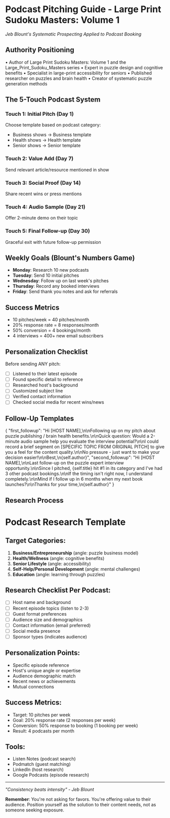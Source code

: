 # Podcast Pitching Guide - Large Print Sudoku Masters: Volume 1
*Jeb Blount's Systematic Prospecting Applied to Podcast Booking*

## Authority Positioning
• Author of Large Print Sudoku Masters: Volume 1 and the Large_Print_Sudoku_Masters series
• Expert in puzzle design and cognitive benefits
• Specialist in large-print accessibility for seniors
• Published researcher on puzzles and brain health
• Creator of systematic puzzle generation methods

## The 5-Touch Podcast System

### Touch 1: Initial Pitch (Day 1)
Choose template based on podcast category:
- Business shows → Business template
- Health shows → Health template
- Senior shows → Senior template

### Touch 2: Value Add (Day 7)
Send relevant article/resource mentioned in show

### Touch 3: Social Proof (Day 14)
Share recent wins or press mentions

### Touch 4: Audio Sample (Day 21)
Offer 2-minute demo on their topic

### Touch 5: Final Follow-up (Day 30)
Graceful exit with future follow-up permission

## Weekly Goals (Blount's Numbers Game)
- **Monday**: Research 10 new podcasts
- **Tuesday**: Send 10 initial pitches
- **Wednesday**: Follow up on last week's pitches
- **Thursday**: Record any booked interviews
- **Friday**: Send thank you notes and ask for referrals

## Success Metrics
- 10 pitches/week = 40 pitches/month
- 20% response rate = 8 responses/month
- 50% conversion = 4 bookings/month
- 4 interviews = 400+ new email subscribers

## Personalization Checklist
Before sending ANY pitch:
- [ ] Listened to their latest episode
- [ ] Found specific detail to reference
- [ ] Researched host's background
- [ ] Customized subject line
- [ ] Verified contact information
- [ ] Checked social media for recent wins/news

## Follow-Up Templates
{
  "first_followup": "Hi [HOST NAME],\n\nFollowing up on my pitch about puzzle publishing / brain health benefits.\n\nQuick question: Would a 2-minute audio sample help you evaluate the interview potential?\n\nI could record a brief segment on [SPECIFIC TOPIC FROM ORIGINAL PITCH] to give you a feel for the content quality.\n\nNo pressure - just want to make your decision easier!\n\nBest,\n{self.author}",
  "second_followup": "Hi [HOST NAME],\n\nLast follow-up on the puzzle expert interview opportunity.\n\nSince I pitched, {self.title} hit #1 in its category and I've had 3 other podcast bookings.\n\nIf the timing isn't right now, I understand completely.\n\nMind if I follow up in 6 months when my next book launches?\n\nThanks for your time,\n{self.author}"
}

## Research Process
# Podcast Research Template

## Target Categories:
1. **Business/Entrepreneurship** (angle: puzzle business model)
2. **Health/Wellness** (angle: cognitive benefits)
3. **Senior Lifestyle** (angle: accessibility)
4. **Self-Help/Personal Development** (angle: mental challenges)
5. **Education** (angle: learning through puzzles)

## Research Checklist Per Podcast:
- [ ] Host name and background
- [ ] Recent episode topics (listen to 2-3)
- [ ] Guest format preferences
- [ ] Audience size and demographics
- [ ] Contact information (email preferred)
- [ ] Social media presence
- [ ] Sponsor types (indicates audience)

## Personalization Points:
- Specific episode reference
- Host's unique angle or expertise
- Audience demographic match
- Recent news or achievements
- Mutual connections

## Success Metrics:
- Target: 10 pitches per week
- Goal: 20% response rate (2 responses per week)
- Conversion: 50% response to booking (1 booking per week)
- Result: 4 podcasts per month

## Tools:
- Listen Notes (podcast search)
- Podmatch (guest matching)
- LinkedIn (host research)
- Google Podcasts (episode research)


---
*"Consistency beats intensity" - Jeb Blount*

**Remember**: You're not asking for favors. You're offering value to their audience. Position yourself as the solution to their content needs, not as someone seeking exposure.

